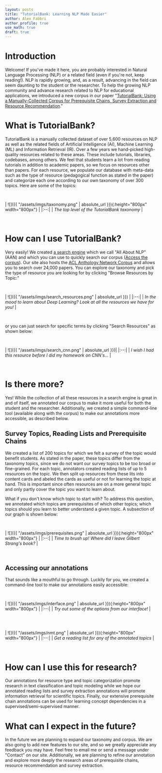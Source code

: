 ```yaml
---
layout: posts
title: "TutorialBank: Learning NLP Made Easier"
author: Alex Fabbri
author_profile: true
use_math: true
draft: true
---
```


# Introduction 

Welcome! If you've made it here, you are probably interested in Natural Language Processing \(NLP\) or a related field \(even if you're not, keep reading!\). NLP is rapidly growing, and, as a result, advancing in the field can seem daunting to the student or the researcher. To help the growing NLP community and advance research related to NLP for educational applications, we introduced a new corpus in our paper "[TutorialBank: Using a Manually-Collected Corpus for Prerequisite Chains, Survey Extraction and Resource Recommendation]()."

# What is TutorialBank?

TutorialBank is a manually collected dataset of over 5,600 resources on NLP as well as the related fields of Artificial Intelligence (AI), Machine Learning (ML) and Information Retrieval (IR). Over a few years we hand-picked high-quality resources related to these areas. These include tutorials, libraries, codebases, among others. We feel that students learn a lot from reading tutorials in addition to academic papers, so we focus on resources other than papers. For each resource, we populate our database with meta-data such as the type of resource (pedagogical function as stated in the paper) and categorize each one according to our own taxonomy of over 300 topics. Here are some of the topics:

<br> 

| ![]({{ "/assets/imgs/taxonomy.png" | absolute_url }}){:height="800px" width="800px"} | 
|:--:| 
| *The top level of the TutorialBank taxonomy* |

<br> 

# How can I use TutorialBank? 

Very easily! We created [a search engine](http://tangra.cs.yale.edu/newaan/) which we call "All About NLP" (AAN) and which you can use to quickly search our corpus ([Access the corpus](https://github.com/Yale-LILY/TutorialBank)).  Our site also hosts the [ACL Anthology Network Corpus](http://clair.si.umich.edu/~radev/papers/aan_lre.pdf) and allows you to search over 24,000 papers. You can explore our taxonomy and pick the type of resource you are looking for by clicking "Browse Resources by Topic:"


<br> 

| ![]({{ "/assets/imgs/search_resources.png" | absolute_url }}) | 
|:--:| 
| *In the mood to learn about Deep Learning? Look at all the resources we have for you!* |

<br> 

or you can just search for specific terms by clicking "Search Resources" as shown below: 


<br> 

| ![]({{ "/assets/imgs/search_cnn.png" | absolute_url }})| 
|:--:| 
| *I wish I had this resource before I did my homework on CNN's...* |

<br> 

# Is there more? 

Yes! While the collection of all these resources in a search engine is great in and of itself, we annotated our corpus to make it more useful for both the student and the researcher. Additionally, we created a simple command-line tool (available along with the corpus) to make our annotations more accessible, as described below. 

## Survey Topics, Reading Lists and Prerequisite Chains
We created a list of 200 topics for which we felt a survey of the topic would benefit students. As stated in the paper, these topics differ from the taxonomy topics, since we do not want our survey topics to be too broad or fine-grained. For each topic, annotators created reading lists of up to 5 resources on the topic. We then split up resources from these lits into content cards and abeled the cards as useful or not for learning the topic at hand. This is important since often resources are on a more general topic and only partly cover the topic you want to learn about. 

What if you don't know which topic to start with? To address this question, we annotated which topics are prerequisites of which other topics; which topics should you learn to better understand a given topic. A subsection of our graph is shown below:


<br> 

| ![]({{ "/assets/imgs/prerequisites.png" | absolute_url }}){:height="800px" width="800px"}  | 
|:--:| 
| *Time to brush up! Where did I leave Gilbert Strang's book?* |

<br> 

## Accessing our annotations
That sounds like a mouthful to go through. Luckily for you, we created a command-line tool to make our annotations easily accessible:


<br> 

| ![]({{ "/assets/imgs/interface.png" | absolute_url }}){:height="800px" width="800px"}  | 
|:--:| 
| *Try out some of the options from our interface!* |

<br> 

<br> 

| ![]({{ "/assets/imgs/nmt.png" | absolute_url }}){:height="800px" width="800px"} | 
|:--:| 
| *Get a reading list for any of the annotated topics* |

<br> 


# How can I use this for research? 
Our annotations for resource type and topic categorization promote research in text classification and topic modeling while we hope our annotated reading lists and survey extraction annotations will promote information retrieval for scientific topics. Finally, our extensive prerequisite chain annotations can be used for learning concept dependencies in a supervised/semi-supervised manner. 


# What can I expect in the future? 

In the future we are planning to expand our taxonomy and corpus. We are also going to add new features to our site, and so we greatly appreciate any feedback you may have. Feel free to email me or send a message under "Contact" on our site. Additionally, we are planning to refine our annotation and explore more deeply the research areas of prerequisite chains, resource recommendation and survey extraction.  

